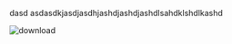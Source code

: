 dasd asdasdkjasdjasdhjashdjashdjashdlsahdklshdlkashd




![download](https://github.com/mateo1110/project-final-java/assets/125286142/40e00dfd-3c3d-4065-88b1-2075d4f7fcde)
